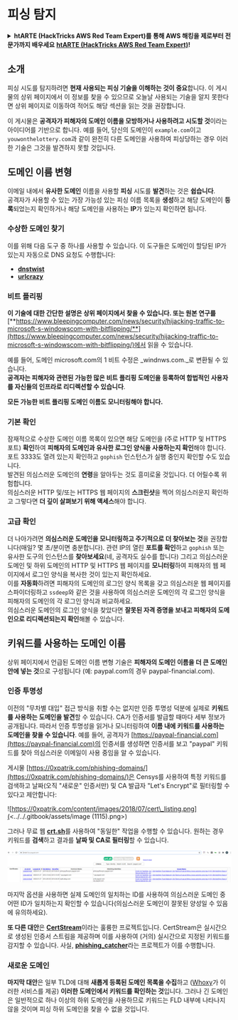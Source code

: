 # 피싱 탐지

<details>

<summary><strong>htARTE (HackTricks AWS Red Team Expert)를 통해 AWS 해킹을 제로부터 전문가까지 배우세요</strong> <a href="https://training.hacktricks.xyz/courses/arte"><strong>htARTE (HackTricks AWS Red Team Expert)</strong></a><strong>!</strong></summary>

HackTricks를 지원하는 다른 방법:

* **회사가 HackTricks에 광고되길 원하거나 HackTricks를 PDF로 다운로드**하려면 [**구독 요금제**](https://github.com/sponsors/carlospolop)를 확인하세요!
* [**공식 PEASS & HackTricks 스왜그**](https://peass.creator-spring.com)를 구입하세요
* [**The PEASS Family**](https://opensea.io/collection/the-peass-family)를 발견하세요, 당사의 독점 [**NFTs**](https://opensea.io/collection/the-peass-family) 컬렉션
* **💬 [Discord 그룹](https://discord.gg/hRep4RUj7f)** 또는 [**텔레그램 그룹**](https://t.me/peass)에 **가입**하거나 **트위터** 🐦 [**@hacktricks\_live**](https://twitter.com/hacktricks\_live)**를 팔로우**하세요.
* **해킹 트릭을 공유하려면 PR을** [**HackTricks**](https://github.com/carlospolop/hacktricks) 및 [**HackTricks Cloud**](https://github.com/carlospolop/hacktricks-cloud) github 저장소에 제출하세요.

</details>

## 소개

피싱 시도를 탐지하려면 **현재 사용되는 피싱 기술을 이해하는 것이 중요**합니다. 이 게시물의 상위 페이지에서 이 정보를 찾을 수 있으므로 오늘날 사용되는 기술을 알지 못한다면 상위 페이지로 이동하여 적어도 해당 섹션을 읽는 것을 권장합니다.

이 게시물은 **공격자가 피해자의 도메인 이름을 모방하거나 사용하려고 시도할 것**이라는 아이디어를 기반으로 합니다. 예를 들어, 당신의 도메인이 `example.com`이고 `youwonthelottery.com`과 같이 완전히 다른 도메인을 사용하여 피싱당하는 경우 이러한 기술은 그것을 발견하지 못할 것입니다.

## 도메인 이름 변형

이메일 내에서 **유사한 도메인** 이름을 사용할 **피싱** 시도를 **발견**하는 것은 **쉽습니다**.\
공격자가 사용할 수 있는 가장 가능성 있는 피싱 이름 목록을 **생성**하고 해당 도메인이 **등록**되었는지 확인하거나 해당 도메인을 사용하는 **IP**가 있는지 확인하면 됩니다.

### 수상한 도메인 찾기

이를 위해 다음 도구 중 하나를 사용할 수 있습니다. 이 도구들은 도메인이 할당된 IP가 있는지 자동으로 DNS 요청도 수행합니다:

* [**dnstwist**](https://github.com/elceef/dnstwist)
* [**urlcrazy**](https://github.com/urbanadventurer/urlcrazy)

### 비트 플리핑

**이 기술에 대한 간단한 설명은 상위 페이지에서 찾을 수 있습니다. 또는 원본 연구를** [**https://www.bleepingcomputer.com/news/security/hijacking-traffic-to-microsoft-s-windowscom-with-bitflipping/**](https://www.bleepingcomputer.com/news/security/hijacking-traffic-to-microsoft-s-windowscom-with-bitflipping/)에서 읽을 수 있습니다.

예를 들어, 도메인 microsoft.com의 1 비트 수정은 _windnws.com._로 변환될 수 있습니다.\
**공격자는 피해자와 관련된 가능한 많은 비트 플리핑 도메인을 등록하여 합법적인 사용자를 자신들의 인프라로 리디렉션할 수 있습니다**.

**모든 가능한 비트 플리핑 도메인 이름도 모니터링해야 합니다.**

### 기본 확인

잠재적으로 수상한 도메인 이름 목록이 있으면 해당 도메인을 (주로 HTTP 및 HTTPS 포트) **확인**하여 **피해자의 도메인과 유사한 로그인 양식을 사용하는지 확인**해야 합니다.\
포트 3333도 열려 있는지 확인하고 `gophish` 인스턴스가 실행 중인지 확인할 수도 있습니다.\
발견된 의심스러운 도메인의 **연령**을 알아두는 것도 흥미로울 것입니다. 더 어릴수록 위험합니다.\
의심스러운 HTTP 및/또는 HTTPS 웹 페이지의 **스크린샷**을 찍어 의심스러운지 확인하고 그렇다면 **더 깊이 살펴보기 위해 액세스**해야 합니다.

### 고급 확인

더 나아가려면 **의심스러운 도메인을 모니터링하고 주기적으로 더 찾아보는 것**을 권장합니다(매일? 몇 초/분이면 충분합니다). 관련 IP의 열린 **포트를 확인**하고 `gophish` 또는 유사한 도구의 인스턴스를 **찾아보세요**(네, 공격자도 실수를 합니다) 그리고 의심스러운 도메인 및 하위 도메인의 HTTP 및 HTTPS 웹 페이지를 **모니터링**하여 피해자의 웹 페이지에서 로그인 양식을 복사한 것이 있는지 확인하세요.\
이를 **자동화**하려면 피해자의 도메인의 로그인 양식 목록을 갖고 의심스러운 웹 페이지를 스파이더링하고 `ssdeep`와 같은 것을 사용하여 의심스러운 도메인의 각 로그인 양식을 피해자의 도메인의 각 로그인 양식과 비교하세요.\
의심스러운 도메인의 로그인 양식을 찾았다면 **잘못된 자격 증명을 보내고 피해자의 도메인으로 리디렉션되는지 확인**해볼 수 있습니다.

## 키워드를 사용하는 도메인 이름

상위 페이지에서 언급된 도메인 이름 변형 기술은 **피해자의 도메인 이름을 더 큰 도메인 안에 넣는 것**으로 구성됩니다 (예: paypal.com의 경우 paypal-financial.com).

### 인증 투명성

이전의 "무차별 대입" 접근 방식을 취할 수는 없지만 인증 투명성 덕분에 실제로 **키워드를 사용하는 도메인을 발견**할 수 있습니다. CA가 인증서를 발급할 때마다 세부 정보가 공개됩니다. 따라서 인증 투명성을 읽거나 모니터링하여 **이름 내에 키워드를 사용하는 도메인을 찾을 수 있습니다**. 예를 들어, 공격자가 [https://paypal-financial.com](https://paypal-financial.com)의 인증서를 생성하면 인증서를 보고 "paypal" 키워드를 찾아 의심스러운 이메일이 사용 중임을 알 수 있습니다.

게시물 [https://0xpatrik.com/phishing-domains/](https://0xpatrik.com/phishing-domains/)은 Censys를 사용하여 특정 키워드를 검색하고 날짜(오직 "새로운" 인증서만) 및 CA 발급자 "Let's Encrypt"로 필터링할 수 있다고 제안합니다:

![https://0xpatrik.com/content/images/2018/07/cert\_listing.png](<../../.gitbook/assets/image (1115).png>)

그러나 무료 웹 [**crt.sh**](https://crt.sh)를 사용하여 "동일한" 작업을 수행할 수 있습니다. 원하는 경우 키워드를 **검색**하고 결과를 **날짜 및 CA로 필터링**할 수 있습니다.

![](<../../.gitbook/assets/image (519).png>)

마지막 옵션을 사용하면 실제 도메인의 일치하는 ID를 사용하여 의심스러운 도메인 중 어떤 ID가 일치하는지 확인할 수 있습니다(의심스러운 도메인이 잘못된 양성일 수 있음에 유의하세요).

**또 다른 대안**은 [**CertStream**](https://medium.com/cali-dog-security/introducing-certstream-3fc13bb98067)이라는 훌륭한 프로젝트입니다. CertStream은 실시간으로 생성된 인증서 스트림을 제공하며 이를 사용하여 (거의) 실시간으로 지정된 키워드를 감지할 수 있습니다. 사실, [**phishing\_catcher**](https://github.com/x0rz/phishing\_catcher)라는 프로젝트가 이를 수행합니다.
### **새로운 도메인**

**마지막 대안**은 일부 TLD에 대해 **새롭게 등록된 도메인 목록을 수집**하고 ([Whoxy](https://www.whoxy.com/newly-registered-domains/)가 이러한 서비스를 제공) **이러한 도메인에서 키워드를 확인하는 것**입니다. 그러나 긴 도메인은 일반적으로 하나 이상의 하위 도메인을 사용하므로 키워드는 FLD 내부에 나타나지 않을 것이며 피싱 하위 도메인을 찾을 수 없을 것입니다.
